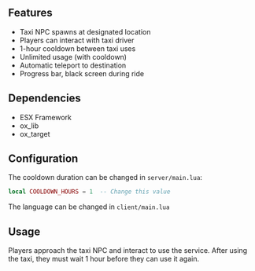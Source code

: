 ## Features

- Taxi NPC spawns at designated location
- Players can interact with taxi driver
- 1-hour cooldown between taxi uses
- Unlimited usage (with cooldown)
- Automatic teleport to destination
- Progress bar, black screen during ride

## Dependencies

- ESX Framework
- ox_lib
- ox_target

## Configuration

The cooldown duration can be changed in `server/main.lua`:

```lua
local COOLDOWN_HOURS = 1  -- Change this value
```

The language can be changed in `client/main.lua`

## Usage


Players approach the taxi NPC and interact to use the service. After using the taxi, they must wait 1 hour before they can use it again.



